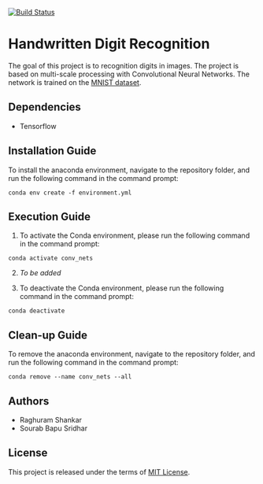[![Build Status](https://www.travis-ci.com/sourabbapusridhar/handwritten-digit-recognition-using-cnns.svg?branch=master)](https://www.travis-ci.com/sourabbapusridhar)

# Handwritten Digit Recognition

The goal of this project is to recognition digits in images. The project is based on multi-scale processing with Convolutional Neural Networks. The network is trained on the [MNIST dataset](http://yann.lecun.com/exdb/mnist/).

## Dependencies
* Tensorflow

## Installation Guide
To install the anaconda environment, navigate to the repository folder, and run the following command in the command prompt:

`conda env create -f environment.yml`

## Execution Guide
1. To activate the Conda environment, please run the following command in the command prompt:

`conda activate conv_nets`

2. *To be added*

3. To deactivate the Conda environment, please run the following command in the command prompt:

`conda deactivate`

## Clean-up Guide
To remove the anaconda environment, navigate to the repository folder, and run the following command in the command prompt:

`conda remove --name conv_nets --all`

## Authors
* Raghuram Shankar
* Sourab Bapu Sridhar

## License
This project is released under the terms of [MIT License](LICENSE).